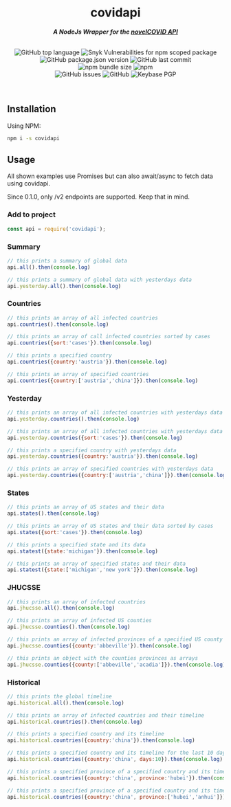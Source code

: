 <div align="center">
        <h1> covidapi </h1>
    <strong> <i>A NodeJs Wrapper for the <a href="https://corona.lmao.ninja">novelCOVID API</a></i></strong>
<br><br>

![GitHub top language](https://img.shields.io/github/languages/top/puf17640/covidapi)
![Snyk Vulnerabilities for npm scoped package](https://img.shields.io/snyk/vulnerabilities/npm/covidapi)
![GitHub package.json version](https://img.shields.io/github/package-json/v/puf17640/covidapi)
![GitHub last commit](https://img.shields.io/github/last-commit/puf17640/covidapi)<br>
![npm bundle size](https://img.shields.io/bundlephobia/minzip/covidapi)
![npm](https://img.shields.io/npm/dw/covidapi)<br>
![GitHub issues](https://img.shields.io/github/issues-raw/puf17640/covidapi)
![GitHub](https://img.shields.io/github/license/puf17640/covidapi)
![Keybase PGP](https://img.shields.io/keybase/pgp/julianpufler)

</div>
<br>

## Installation

Using NPM:

```bash
npm i -s covidapi
```

## Usage

All shown examples use Promises but can also await/async to fetch data using covidapi.

Since 0.1.0, only /v2 endpoints are supported. Keep that in mind.

### Add to project 

```js
const api = require('covidapi');
```

### Summary

```js
// this prints a summary of global data
api.all().then(console.log)

// this prints a summary of global data with yesterdays data
api.yesterday.all().then(console.log)
```

### Countries

```js
// this prints an array of all infected countries
api.countries().then(console.log) 

// this prints an array of call infected countries sorted by cases
api.countries({sort:'cases'}).then(console.log) 

// this prints a specified country
api.countries({country:'austria'}).then(console.log) 

// this prints an array of specified countries
api.countries({country:['austria','china']}).then(console.log) 
```

### Yesterday

```js
// this prints an array of all infected countries with yesterdays data
api.yesterday.countries().then(console.log)

// this prints an array of all infected countries with yesterdays data sorted by todays cases
api.yesterday.countries({sort:'cases'}).then(console.log)

// this prints a specified country with yesterdays data
api.yesterday.countries({country:'austria'}).then(console.log)

// this prints an array of specified countries with yesterdays data
api.yesterday.countries({country:['austria','china']}).then(console.log)
```

### States

```js
// this prints an array of US states and their data
api.states().then(console.log)

// this prints an array of US states and their data sorted by cases
api.states({sort:'cases'}).then(console.log)

// this prints a specified state and its data
api.statest({state:'michigan'}).then(console.log)

// this prints an array of specified states and their data
api.statest({state:['michigan','new york']}).then(console.log)
```

### JHUCSSE

```js
// this prints an array of infected countries
api.jhucsse.all().then(console.log)

// this prints an array of infected US counties 
api.jhucsse.counties().then(console.log)

// this prints an array of infected provinces of a specified US county 
api.jhucsse.counties({county:'abbeville'}).then(console.log)

// this prints an object with the counties provinces as arrays
api.jhucsse.counties({county:['abbeville','acadia']}).then(console.log)
```

### Historical

```js
// this prints the global timeline
api.historical.all().then(console.log)

// this prints an array of infected countries and their timeline
api.historical.countries().then(console.log)

// this prints a specified country and its timeline
api.historical.countries({country:'china'}).then(console.log)

// this prints a specified country and its timeline for the last 10 days
api.historical.countries({country:'china', days:10}).then(console.log)

// this prints a specified province of a specified country and its timeline
api.historical.countries({country:'china', province:'hubei'}).then(console.log)

// this prints a specified province of a specified country and its timeline
api.historical.countries({country:'china', province:['hubei','anhui']}).then(console.log)
```






